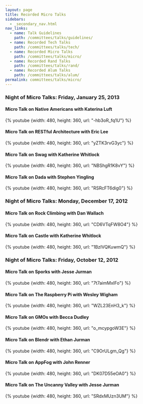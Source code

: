 ```yaml
---
layout: page
title: Recorded Micro Talks
sidebars:
  - _secondary_nav.html
nav_links:
  - name: Talk Guidelines
    path: /committees/talks/guidelines/
  - name: Recorded Tech Talks
    path: /committees/talks/tech/
  - name: Recorded Micro Talks
    path: /committees/talks/micro/
  - name: Recorded Rand Talks
    path: /committees/talks/rand/
  - name: Recorded Alum Talks
    path: /committees/talks/alum/
permalink: committees/talks/micro/
---
```


### Night of Micro Talks: Friday, January 25, 2013

#### Micro Talk on Native Americans with Katerina Luft

{% youtube {width: 480, height: 360, url: "-hb3oR_fq1U"} %}

#### Micro Talk on RESTful Architecture with Eric Lee

{% youtube {width: 480, height: 360, url: "yZTK3rvG3yc"} %}

#### Micro Talk on Swag with Katherine Whitlock

{% youtube {width: 480, height: 360, url: "NBShgR1K8vY"} %}

#### Micro Talk on Dada with Stephen Yingling

{% youtube {width: 480, height: 360, url: "RSRcFT6dig0"} %}

### Night of Micro Talks: Monday, December 17, 2012

#### Micro Talk on Rock Climbing with Dan Wallach

{% youtube {width: 480, height: 360, url: "CD6VTqFW8O4"} %}

#### Micro Talk on Castle with Katherine Whitlock

{% youtube {width: 480, height: 360, url: "1BzIVQKuwmQ"} %}

### Night of Micro Talks: Friday, October 12, 2012

#### Micro Talk on Sporks with Jesse Jurman

{% youtube {width: 480, height: 360, url: "7t7aimMxIFo"} %}

#### Micro Talk on The Raspberry Pi with Wesley Wigham

{% youtube {width: 480, height: 360, url: "WZL23EnH3_k"} %}

#### Micro Talk on GMOs with Becca Dudley

{% youtube {width: 480, height: 360, url: "o_mcypgoW3E"} %}

#### Micro Talk on Blendr with Ethan Jurman

{% youtube {width: 480, height: 360, url: "C9OrULgm_Qg"} %}

#### Micro Talk on AppFog with John Renner

{% youtube {width: 480, height: 360, url: "DK07D55eOA0"} %}

#### Micro Talk on The Uncanny Valley with Jesse Jurman

{% youtube {width: 480, height: 360, url: "SRdxMUzn3UM"} %}